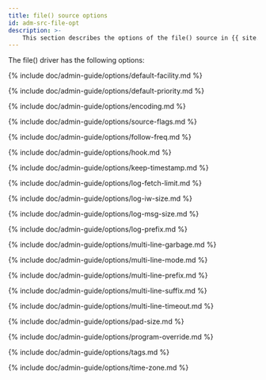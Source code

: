 ```yaml
---
title: file() source options
id: adm-src-file-opt
description: >-
    This section describes the options of the file() source in {{ site.product.short_name }}.
---
```


The file() driver has the following options:

{% include doc/admin-guide/options/default-facility.md %}

{% include doc/admin-guide/options/default-priority.md %}

{% include doc/admin-guide/options/encoding.md %}

{% include doc/admin-guide/options/source-flags.md %}

{% include doc/admin-guide/options/follow-freq.md %}

{% include doc/admin-guide/options/hook.md %}

{% include doc/admin-guide/options/keep-timestamp.md %}

{% include doc/admin-guide/options/log-fetch-limit.md %}

{% include doc/admin-guide/options/log-iw-size.md %}

{% include doc/admin-guide/options/log-msg-size.md %}

{% include doc/admin-guide/options/log-prefix.md %}

{% include doc/admin-guide/options/multi-line-garbage.md %}

{% include doc/admin-guide/options/multi-line-mode.md %}

{% include doc/admin-guide/options/multi-line-prefix.md %}

{% include doc/admin-guide/options/multi-line-suffix.md %}

{% include doc/admin-guide/options/multi-line-timeout.md %}

{% include doc/admin-guide/options/pad-size.md %}

{% include doc/admin-guide/options/program-override.md %}

{% include doc/admin-guide/options/tags.md %}

{% include doc/admin-guide/options/time-zone.md %}
